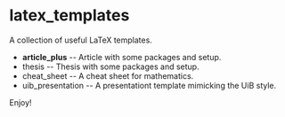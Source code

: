 # latex_templates
A collection of useful LaTeX templates.

* **article_plus** -- Article with some packages and setup.
* thesis -- Thesis with some packages and setup.
* cheat_sheet -- A cheat sheet for mathematics.
* uib_presentation -- A presentationt template mimicking the UiB style.

Enjoy!
